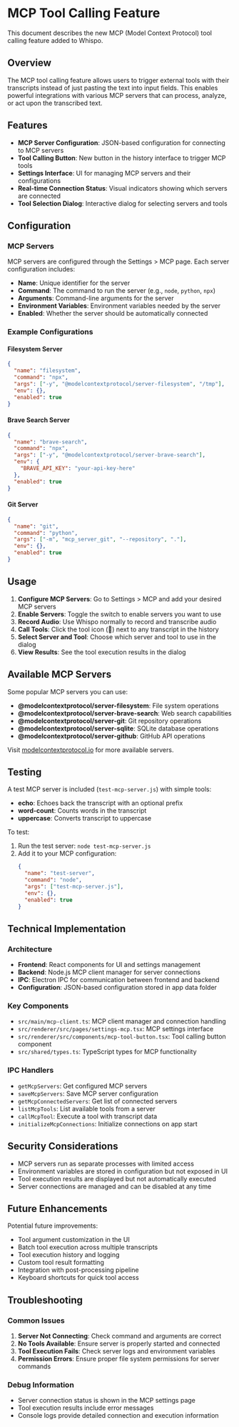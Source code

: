 # MCP Tool Calling Feature

This document describes the new MCP (Model Context Protocol) tool calling feature added to Whispo.

## Overview

The MCP tool calling feature allows users to trigger external tools with their transcripts instead of just pasting the text into input fields. This enables powerful integrations with various MCP servers that can process, analyze, or act upon the transcribed text.

## Features

- **MCP Server Configuration**: JSON-based configuration for connecting to MCP servers
- **Tool Calling Button**: New button in the history interface to trigger MCP tools
- **Settings Interface**: UI for managing MCP servers and their configurations
- **Real-time Connection Status**: Visual indicators showing which servers are connected
- **Tool Selection Dialog**: Interactive dialog for selecting servers and tools

## Configuration

### MCP Servers

MCP servers are configured through the Settings > MCP page. Each server configuration includes:

- **Name**: Unique identifier for the server
- **Command**: The command to run the server (e.g., `node`, `python`, `npx`)
- **Arguments**: Command-line arguments for the server
- **Environment Variables**: Environment variables needed by the server
- **Enabled**: Whether the server should be automatically connected

### Example Configurations

#### Filesystem Server
```json
{
  "name": "filesystem",
  "command": "npx",
  "args": ["-y", "@modelcontextprotocol/server-filesystem", "/tmp"],
  "env": {},
  "enabled": true
}
```

#### Brave Search Server
```json
{
  "name": "brave-search",
  "command": "npx",
  "args": ["-y", "@modelcontextprotocol/server-brave-search"],
  "env": {
    "BRAVE_API_KEY": "your-api-key-here"
  },
  "enabled": true
}
```

#### Git Server
```json
{
  "name": "git",
  "command": "python",
  "args": ["-m", "mcp_server_git", "--repository", "."],
  "env": {},
  "enabled": true
}
```

## Usage

1. **Configure MCP Servers**: Go to Settings > MCP and add your desired MCP servers
2. **Enable Servers**: Toggle the switch to enable servers you want to use
3. **Record Audio**: Use Whispo normally to record and transcribe audio
4. **Call Tools**: Click the tool icon (🔧) next to any transcript in the history
5. **Select Server and Tool**: Choose which server and tool to use in the dialog
6. **View Results**: See the tool execution results in the dialog

## Available MCP Servers

Some popular MCP servers you can use:

- **@modelcontextprotocol/server-filesystem**: File system operations
- **@modelcontextprotocol/server-brave-search**: Web search capabilities
- **@modelcontextprotocol/server-git**: Git repository operations
- **@modelcontextprotocol/server-sqlite**: SQLite database operations
- **@modelcontextprotocol/server-github**: GitHub API operations

Visit [modelcontextprotocol.io](https://modelcontextprotocol.io) for more available servers.

## Testing

A test MCP server is included (`test-mcp-server.js`) with simple tools:

- **echo**: Echoes back the transcript with an optional prefix
- **word-count**: Counts words in the transcript
- **uppercase**: Converts transcript to uppercase

To test:

1. Run the test server: `node test-mcp-server.js`
2. Add it to your MCP configuration:
   ```json
   {
     "name": "test-server",
     "command": "node",
     "args": ["test-mcp-server.js"],
     "env": {},
     "enabled": true
   }
   ```

## Technical Implementation

### Architecture

- **Frontend**: React components for UI and settings management
- **Backend**: Node.js MCP client manager for server connections
- **IPC**: Electron IPC for communication between frontend and backend
- **Configuration**: JSON-based configuration stored in app data folder

### Key Components

- `src/main/mcp-client.ts`: MCP client manager and connection handling
- `src/renderer/src/pages/settings-mcp.tsx`: MCP settings interface
- `src/renderer/src/components/mcp-tool-button.tsx`: Tool calling button component
- `src/shared/types.ts`: TypeScript types for MCP functionality

### IPC Handlers

- `getMcpServers`: Get configured MCP servers
- `saveMcpServers`: Save MCP server configuration
- `getMcpConnectedServers`: Get list of connected servers
- `listMcpTools`: List available tools from a server
- `callMcpTool`: Execute a tool with transcript data
- `initializeMcpConnections`: Initialize connections on app start

## Security Considerations

- MCP servers run as separate processes with limited access
- Environment variables are stored in configuration but not exposed in UI
- Tool execution results are displayed but not automatically executed
- Server connections are managed and can be disabled at any time

## Future Enhancements

Potential future improvements:

- Tool argument customization in the UI
- Batch tool execution across multiple transcripts
- Tool execution history and logging
- Custom tool result formatting
- Integration with post-processing pipeline
- Keyboard shortcuts for quick tool access

## Troubleshooting

### Common Issues

1. **Server Not Connecting**: Check command and arguments are correct
2. **No Tools Available**: Ensure server is properly started and connected
3. **Tool Execution Fails**: Check server logs and environment variables
4. **Permission Errors**: Ensure proper file system permissions for server commands

### Debug Information

- Server connection status is shown in the MCP settings page
- Tool execution results include error messages
- Console logs provide detailed connection and execution information
